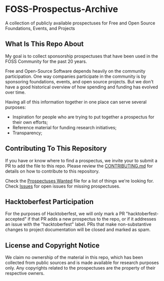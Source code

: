 # FOSS-Prospectus-Archive
A collection of publicly available prospectuses for Free and Open Source Foundations, Events, and Projects 

## What Is This Repo About
My goal is to collect sponsorship prospectuses that have been used in the FOSS Community for the past 20 years.

Free and Open-Source Software depends heavily on the community participation. One way companies participate in the community is by sponsoring foundations, events, and open source projects. But we don't have a good historical overview of how spending and funding has evolved over time. 

Having all of this information together in one place can serve several purposes:
 * Inspiration for people who are trying to put together a prospectus for their own efforts;
 * Reference material for funding research initiatives;
 * Transparency;

## Contributing To This Repository

If you have or know where to find a prospectus, we invite your to submit a PR to add the file to this repo. Please review the [CONTRIBUTING.md](./CONTRIBUTING.md) for details on how to contribute to this repository.

Check the [Prospectuses Wanted](PROSPECTUSES_WANTED.md) file for a list of things we're looking for. Check [Issues](https://github.com/DuaneOBrien/FOSS-Prospectus-Archive) for open issues for missing prospectuses.


## Hacktoberfest Participation
For the purposes of Hacktoberfest, we will only mark a PR "hacktoberfest-accepted" if that PR adds a new prospectus to the repo, or if it addresses an issue with the  "hacktoberfest" label. PRs that make non-substantive changes to project documentation will be closed and marked as spam.

## License and Copyright Notice
We claim no ownership of the material in this repo, which has been collected from public sources and is made available for research purposes only. Any copyrights related to the prospectuses are the property of their respective owners. 